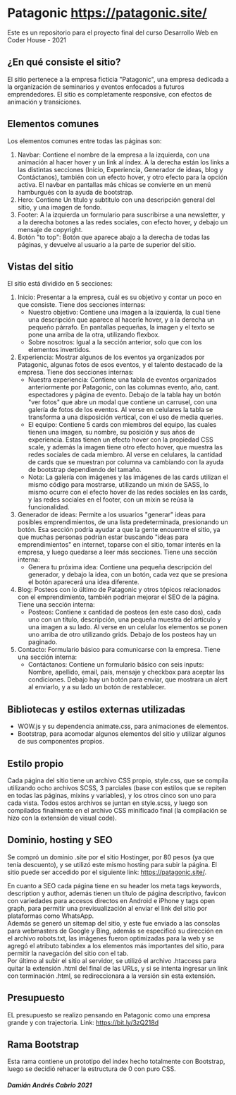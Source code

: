 # Patagonic https://patagonic.site/
Este es un repositorio para el proyecto final del curso Desarrollo Web en Coder House - 2021

## ¿En qué consiste el sitio?
El sitio pertenece a la empresa ficticia "Patagonic", una empresa dedicada a la organización de seminarios y eventos enfocados a futuros emprendedores. El sitio es completamente responsive, con efectos de animación y transiciones.

## Elementos comunes
Los elementos comunes entre todas las páginas son:
1. Navbar: Contiene el nombre de la empresa a la izquierda, con una animación al hacer hover y un link al index. A la derecha están los links a las distintas secciones (Inicio, Experiencia, Generador de ideas, blog y Contáctanos), también con un efecto hover, y otro efecto para la opción activa. El navbar en pantallas más chicas se convierte en un menú hamburgués con la ayuda de bootstrap.
2. Hero: Contiene Un título y subtitulo con una descripción general del sitio, y una imagen de fondo.
3. Footer: A la izquierda un formulario para suscribirse a una newsletter, y a la derecha botones a las redes sociales, con efecto hover, y debajo un mensaje de copyright.
4. Botón "to top": Botón que aparece abajo a la derecha de todas las páginas, y devuelve al usuario a la parte de superior del sitio.

## Vistas del sitio
El sitio está dividido en 5 secciones:
1. Inicio: Presentar a la empresa, cuál es su objetivo y contar un poco en que consiste. Tiene dos secciones internas:
    * Nuestro objetivo: Contiene una imagen a la izquierda, la cual tiene una descripción que aparece al hacerle hover, y a la derecha un pequeño párrafo. En pantallas pequeñas, la imagen y el texto se pone una arriba de la otra, utilizando flexbox.
    * Sobre nosotros: Igual a la sección anterior, solo que con los elementos invertidos.
2. Experiencia: Mostrar algunos de los eventos ya organizados por Patagonic, algunas fotos de esos eventos, y el talento destacado de la empresa. Tiene dos secciones internas:
    * Nuestra experiencia: Contiene una tabla de eventos organizados anteriormente por Patagonic, con las columnas evento, año, cant. espectadores y página de evento. Debajo de la tabla hay un botón "ver fotos" que abre un modal que contiene un carrusel, con una galería de fotos de los eventos. Al verse en celulares la tabla se transforma a una disposición vertical, con el uso de media queries.
    * El equipo: Contiene 5 cards con miembros del equipo, las cuales tienen una imagen, su nombre, su posición y sus años de experiencia. Estas tienen un efecto hover con la propiedad CSS scale, y además la imagen tiene otro efecto hover, que muestra las redes sociales de cada miembro. Al verse en celulares, la cantidad de cards que se muestran por columna va cambiando con la ayuda de bootstrap dependiendo del tamaño.
    * Nota: La galería con imágenes y las imágenes de las cards utilizan el mismo código para mostrarse, utilizando un mixin de SASS, lo mismo ocurre con el efecto hover de las redes sociales en las cards, y las redes sociales en el footer, con un mixin se reúsa la funcionalidad.
3. Generador de ideas: Permite a los usuarios "generar" ideas para posibles emprendimientos, de una lista predeterminada, presionando un botón. Esa sección podría ayudar a que la gente encuentre el sitio, ya que muchas personas podrían estar buscando "ideas para emprendimientos" en internet, toparse con el sitio, tomar interés en la empresa, y luego quedarse a leer más secciones. Tiene una sección interna:
    * Genera tu próxima idea: Contiene una pequeña descripción del generador, y debajo la idea, con un botón, cada vez que se presiona el botón aparecerá una idea diferente.
4. Blog: Posteos con lo último de Patagonic y otros tópicos relacionados con el emprendimiento, también podrían mejorar el SEO de la página. Tiene una sección interna:
    * Posteos: Contiene x cantidad de posteos (en este caso dos), cada uno con un título, descripción, una pequeña muestra del artículo y una imagen a su lado. Al verse en un celular los elementos se ponen uno arriba de otro utilizando grids. Debajo de los posteos hay un paginado.
6. Contacto: Formulario básico para comunicarse con la empresa. Tiene una sección interna:
    * Contáctanos: Contiene un formulario básico con seis inputs: Nombre, apellido, email, país, mensaje y checkbox para aceptar las condiciones. Debajo hay un botón para enviar, que mostrara un alert al enviarlo, y a su lado un botón de restablecer.

## Bibliotecas y estilos externas utilizadas
- WOW.js y su dependencia animate.css, para animaciones de elementos.
- Bootstrap, para acomodar algunos elementos del sitio y utilizar algunos de sus componentes propios.

## Estilo propio
Cada página del sitio tiene un archivo CSS propio, style.css, que se compila utilizando ocho archivos SCSS, 3 parciales (base con estilos que se repiten en todas las páginas, mixins y variables), y los otros cinco son uno para cada vista. Todos estos archivos se juntan en style.scss, y luego son compilados finalmente en el archivo CSS minificado final (la compilación se hizo con la extensión de visual code).

## Dominio, hosting y SEO
Se compró un dominio .site por el sitio Hostinger, por 80 pesos (ya que tenía descuento), y se utilizó este mismo hosting para subir la página. El sitio puede ser accedido por el siguiente link: https://patagonic.site/.

En cuanto a SEO cada página tiene en su header los meta tags keywords, description y author, además tienen un título de página descriptivo, favicon con variedades para accesos directos en Android e iPhone y tags open graph, para permitir una previsualización al enviar el link del sitio por plataformas como WhatsApp.\
Además se generó un sitemap del sitio, y este fue enviado a las consolas para webmasters de Google y Bing, además se especificó su dirección en el archivo robots.txt, las imágenes fueron optimizadas para la web y se agregó el atributo tabindex a los elementos más importantes del sitio, para permitir la navegación del sitio con el tab.\
Por último al subir el sitio al servidor, se utilizó el archivo .htaccess para quitar la extensión .html del final de las URLs, y si se intenta ingresar un link con terminación .html, se redireccionara a la versión sin esta extensión.

## Presupuesto
EL presupuesto se realizo pensando en Patagonic como una empresa grande y con trajectoria. Link: https://bit.ly/3zQ218d

## Rama Bootstrap
Esta rama contiene un prototipo del index hecho totalmente con Bootstrap, luego se decidió rehacer la estructura de 0 con puro CSS.

##### Damián Andrés Cabrio 2021
